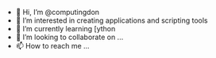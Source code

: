 - 👋 Hi, I’m @computingdon
- 👀 I’m interested in creating applications and scripting tools
- 🌱 I’m currently learning [ython
- 💞️ I’m looking to collaborate on ...
- 📫 How to reach me ...

<!---
computingdon/computingdon is a ✨ special ✨ repository because its `README.md` (this file) appears on your GitHub profile.
You can click the Preview link to take a look at your changes.
--->
